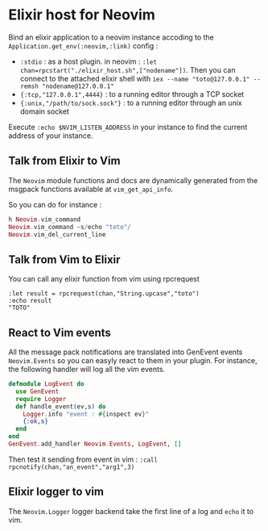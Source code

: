 Elixir host for Neovim
======================

Bind an elixir application to a neovim instance accoding to the `Application.get_env(:neovim,:link)` config :

- `:stdio` : as a host plugin.  in neovim : `:let chan=rpcstart("./elixir_host.sh",["nodename"])`. Then you
  can connect to the attached elixir shell with `iex --name "toto@127.0.0.1" --remsh "nodename@127.0.0.1"`
- `{:tcp,"127.0.0.1",4444}` : to a running editor through a TCP socket
- `{:unix,"/path/to/sock.sock"}` : to a running editor through an unix domain socket

Execute `:echo $NVIM_LISTEN_ADDRESS` in your instance to find the current address of your instance.

## Talk from Elixir to Vim ##

The `Neovim` module functions and docs are dynamically generated from the
msgpack functions available at `vim_get_api_info`.

So you can do for instance : 

```elixir
h Neovim.vim_command
Neovim.vim_command ~s/echo "toto"/
Neovim.vim_del_current_line
```

## Talk from Vim to Elixir ##

You can call any elixir function from vim using rpcrequest 

```
:let result = rpcrequest(chan,"String.upcase","toto")
:echo result
"TOTO"
```

## React to Vim events ##

All the message pack notifications are translated into GenEvent events
`Neovim.Events` so you can easyly react to them in your plugin. For instance,
the following handler will log all the vim events.

```elixir
defmodule LogEvent do 
  use GenEvent
  require Logger
  def handle_event(ev,s) do
    Logger.info "event : #{inspect ev}"
    {:ok,s}
  end
end
GenEvent.add_handler Neovim.Events, LogEvent, []
```

Then test it sending from event in vim : `:call rpcnotify(chan,"an_event","arg1",3)`

## Elixir logger to vim ##

The `Neovim.Logger` logger backend take the first line of a log and `echo` it
to vim.
